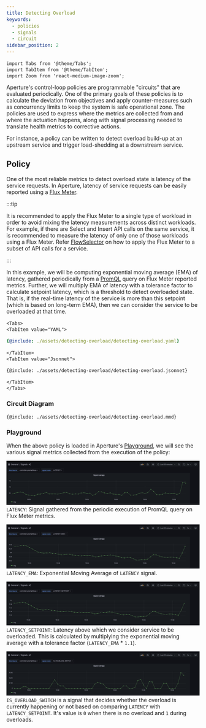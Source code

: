 ```yaml
---
title: Detecting Overload
keywords:
  - policies
  - signals
  - circuit
sidebar_position: 2
---
```


```mdx-code-block
import Tabs from '@theme/Tabs';
import TabItem from '@theme/TabItem';
import Zoom from 'react-medium-image-zoom';
```

Aperture's control-loop policies are programmable "circuits" that are evaluated
periodically. One of the primary goals of these policies is to calculate the
deviation from objectives and apply counter-measures such as concurrency limits
to keep the system is safe operational zone. The policies are used to express
where the metrics are collected from and where the actuation happens, along with
signal processing needed to translate health metrics to corrective actions.

For instance, a policy can be written to detect overload build-up at an upstream
service and trigger load-shedding at a downstream service.

## Policy

One of the most reliable metrics to detect overload state is latency of the
service requests. In Aperture, latency of service requests can be easily
reported using a
[Flux Meter](/concepts/integrations/flow-control/resources/flux-meter.md).

:::tip

It is recommended to apply the Flux Meter to a single type of workload in order
to avoid mixing the latency measurements across distinct workloads. For example,
if there are Select and Insert API calls on the same service, it is recommended
to measure the latency of only one of those workloads using a Flux Meter. Refer
[FlowSelector](/concepts/integrations/flow-control/flow-selector.md#flowselector)
on how to apply the Flux Meter to a subset of API calls for a service.

:::

In this example, we will be computing exponential moving average (EMA) of
latency, gathered periodically from a
[PromQL](https://prometheus.io/docs/prometheus/latest/querying/basics/) query on
Flux Meter reported metrics. Further, we will multiply EMA of latency with a
tolerance factor to calculate setpoint latency, which is a threshold to detect
overloaded state. That is, if the real-time latency of the service is more than
this setpoint (which is based on long-term EMA), then we can consider the
service to be overloaded at that time.

```mdx-code-block
<Tabs>
<TabItem value="YAML">
```

```yaml
{@include: ./assets/detecting-overload/detecting-overload.yaml}
```

```mdx-code-block
</TabItem>
<TabItem value="Jsonnet">
```

```jsonnet
{@include: ./assets/detecting-overload/detecting-overload.jsonnet}
```

```mdx-code-block
</TabItem>
</Tabs>
```

### Circuit Diagram

<Zoom>

```mermaid
{@include: ./assets/detecting-overload/detecting-overload.mmd}
```

</Zoom>

### Playground

When the above policy is loaded in Aperture's
[Playground](/get-started/playground/playground.md), we will see the various
signal metrics collected from the execution of the policy:

<Zoom>

![LATENCY](./assets/detecting-overload/latency.png) `LATENCY`: Signal gathered
from the periodic execution of PromQL query on Flux Meter metrics.

</Zoom>

<Zoom>

![LATENCY_EMA](./assets/detecting-overload/latency_ema.png) `LATENCY_EMA`:
Exponential Moving Average of `LATENCY` signal.

</Zoom>

<Zoom>

![LATENCY_SETPOINT](./assets/detecting-overload/latency_setpoint.png)
`LATENCY_SETPOINT`: Latency above which we consider service to be overloaded.
This is calculated by multiplying the exponential moving average with a
tolerance factor (`LATENCY_EMA` \* `1.1`).

</Zoom>

<Zoom>

![IS_OVERLOAD_SWITCH](./assets/detecting-overload/is_overload_switch.png)
`IS_OVERLOAD_SWITCH` is a signal that decides whether the overload is currently
happening or not based on comparing `LATENCY` with `LATENCY_SETPOINT`. It's
value is `0` when there is no overload and `1` during overloads.

</Zoom>
